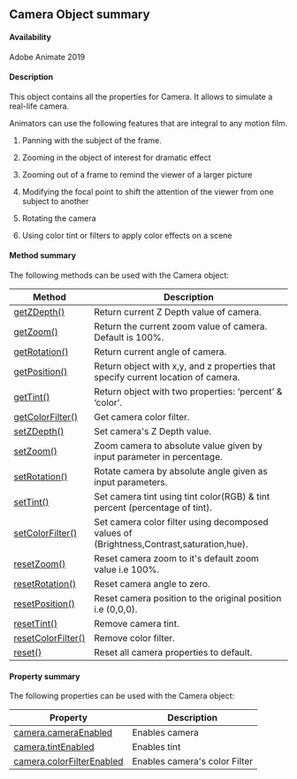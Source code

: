 ## Camera Object summary

#### Availability

Adobe Animate 2019

#### Description

This object contains all the properties for Camera. It allows to simulate a real-life camera.

Animators can use the following features that are integral to any motion film.

1. Panning with the subject of the frame.

2. Zooming in the object of interest for dramatic effect

3. Zooming out of a frame to remind the viewer of a larger picture

4. Modifying the focal point to shift the attention of the viewer from one subject to another

5. Rotating the camera

6. Using color tint or filters to apply color effects on a scene 

#### Method summary

The following methods can be used with the Camera object:

| **Method**                           | **Description**                                                                                 |
|----------------------------------------|-------------------------------------------------------------------------------------------------|
| [getZDepth()](../Camera_object/Camera.md)          | Return current Z Depth value of camera.        |
| [getZoom()](../Camera_object/Camera1.md)          | Return the current zoom value of camera. Default is 100%.               |
| [getRotation()](../Camera_object/Camera2.md)          | Return current angle of camera.               |
| [getPosition()](../Camera_object/Camera3.md)     | Return object with x,y, and z properties that specify current location of camera.                                      |
| [getTint()](../Camera_object/Camera4.md)          | Return object with two properties: ‘percent’ & ‘color’.                       |
| [getColorFilter()](../Camera_object/Camera5.md)       | Get camera color filter.                                  |
| [setZDepth()](../Camera_object/Camera6.md)       | Set camera's Z Depth value. |
| [setZoom()](../Camera_object/Camera7.md)        | Zoom camera to absolute value given by input parameter in percentage.                         |
| [setRotation()](../Camera_object/Camera8.md)     | Rotate camera by absolute angle given as input parameters.                              |
| [setTint()](../Camera_object/Camera9.md) | Set camera tint using tint color(RGB) & tint percent (percentage of tint).                    |
| [setColorFilter()](../Camera_object/Camera10.md)            | Set camera color filter using decomposed values of (Brightness,Contrast,saturation,hue).                                             |
| [resetZoom()](../Camera_object/Camera11.md)          | Reset camera zoom to it's default zoom value i.e 100%.                           |
| [resetRotation()](../Camera_object/Camera12.md)       | Reset camera angle to zero.                         |
| [resetPosition()](../Camera_object/Camera13.md)           | Reset camera position to the original position i.e (0,0,0).                                          |
| [resetTint()](../Camera_object/Camera14.md)        | Remove camera tint.                                                       |
| [resetColorFilter()](../Camera_object/Camera15.md)     | Remove color filter.                                |
| [reset()](../Camera_object/Camera16.md)    | Reset all camera properties to default.                       |

#### Property summary

The following properties can be used with the Camera object:

| **Property**                           | **Description**                                                                                 |
|----------------------------------------|-------------------------------------------------------------------------------------------------|
| [camera.cameraEnabled](../Camera_object/Camera17.md)          |       Enables camera|
| [camera.tintEnabled](../Camera_object/Camera18.md)          |     Enables tint           |
| [camera.colorFilterEnabled](../Camera_object/Camera19.md)          |  Enables camera's color Filter               |




<span id="filter.angle" class="anchor"></span>

